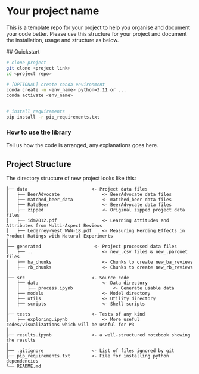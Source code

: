 
# Your project name
This is a template repo for your project to help you organise and document your code better. 
Please use this structure for your project and document the installation, usage and structure as below.

## Quickstart

```bash
# clone project
git clone <project link>
cd <project repo>

# [OPTIONAL] create conda environment
conda create -n <env_name> python=3.11 or ...
conda activate <env_name>


# install requirements
pip install -r pip_requirements.txt
```



### How to use the library
Tell us how the code is arranged, any explanations goes here.



## Project Structure

The directory structure of new project looks like this:

```
├── data                        <- Project data files
│   ├── BeerAdvocate                <- BeerAdvocate data files
│   ├── matched_beer_data           <- matched_beer data files
│   ├── RateBeer                    <- BeerAdvocate data files
│   ├── zipped                      <- Original zipped project data files
│   ├── idm2012.pdf                 <- Learning Attitudes and Attributes from Multi-Aspect Reviews
│   ├── Lederrey-West_WWW-18.pdf    <- Measuring Herding Effects in Product Ratings with Natural Experiments
│
├── generated                    <- Project processed data files
│   ├── ..                          <- new_.csv files & new_.parquet files
│   ├── ba_chunks                   <- Chunks to create new_ba_reviews
│   ├── rb_chunks                   <- Chunks to create new_rb_reviews
│
├── src                         <- Source code
│   ├── data                        <- Data directory
│   │   ├── process.ipynb               <- Generate usable data 
│   ├── models                      <- Model directory
│   ├── utils                       <- Utility directory
│   ├── scripts                     <- Shell scripts
│
├── tests                       <- Tests of any kind
│   ├── exploring.ipynb             <- More useful codes/visualizations which will be useful for P3
│
├── results.ipynb               <- a well-structured notebook showing the results
│
├── .gitignore                  <- List of files ignored by git
├── pip_requirements.txt        <- File for installing python dependencies
└── README.md
```
